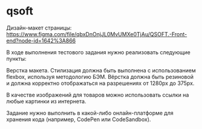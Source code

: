 # qsoft

Дизайн-макет страницы: https://www.figma.com/file/qbxDnOnjJL0MvUMXe0TjAu/QSOFT.-Front-end?node-id=1642%3A866

В ходе выполнения тестового задания нужно реализовать следующие пункты:

Верстка макета. Стилизация должна быть выполнена с использованием flexbox, используя методологию БЭМ. 
Вёрстка должна быть резиновой и должна корректно отображаться на разрешениях от 1280px до 375px.

В качестве изображений для товаров можно использовать ссылки на любые картинки из интернета.

Задание нужно выполнить в какой-либо онлайн-платформе для хранения кода (например, CodePen или CodeSandbox). 
